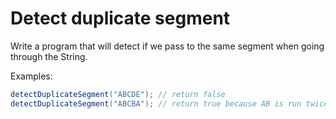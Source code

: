 Detect duplicate segment
========================

Write a program that will detect if we pass to the same segment when going through the String.

Examples:

```java
detectDuplicateSegment("ABCDE"); // return false
detectDuplicateSegment("ABCBA"); // return true because AB is run twice
```
